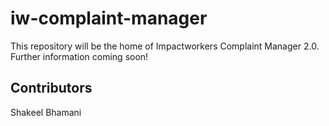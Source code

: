 # iw-complaint-manager

This repository will be the home of Impactworkers Complaint Manager 2.0. Further information coming soon!

## Contributors
Shakeel Bhamani